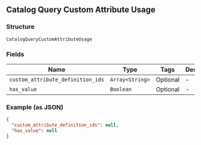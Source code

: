 ## Catalog Query Custom Attribute Usage

### Structure

`CatalogQueryCustomAttributeUsage`

### Fields

| Name | Type | Tags | Description |
|  --- | --- | --- | --- |
| `custom_attribute_definition_ids` | `Array<String>` | Optional | - |
| `has_value` | `Boolean` | Optional | - |

### Example (as JSON)

```json
{
  "custom_attribute_definition_ids": null,
  "has_value": null
}
```

